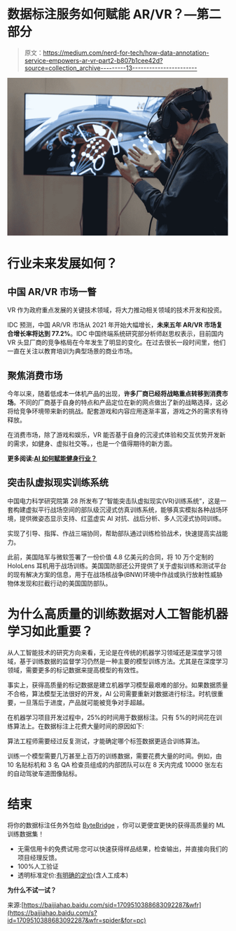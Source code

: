 # 数据标注服务如何赋能 AR/VR？—第二部分

> 原文：<https://medium.com/nerd-for-tech/how-data-annotation-service-empowers-ar-vr-part2-b807b1cee42d?source=collection_archive---------13----------------------->

![](img/80858d3e55e4d154c05e92eedac16059.png)

# 行业未来发展如何？

## 中国 AR/VR 市场一瞥

VR 作为政府重点发展的关键技术领域，将大力推动相关领域的技术开发和投资。

IDC 预测，中国 AR/VR 市场从 2021 年开始大幅增长，**未来五年 AR/VR 市场复合增长率将达到 77.2%**。IDC 中国终端系统研究部分析师赵思权表示，目前国内 VR 头显厂商的竞争格局在今年发生了明显的变化。在过去很长一段时间里，他们一直在关注以教育培训为典型场景的商业市场。

## 聚焦消费市场

今年以来，随着低成本一体机产品的出现，**许多厂商已经将战略重点转移到消费市场**。不同的厂商基于自身的特点和产品定位在新的网点做出了新的战略选择，这必将给竞争环境带来新的挑战。配套游戏和内容应用逐渐丰富，游戏之外的需求有待释放。

在消费市场，除了游戏和娱乐，VR 能否基于自身的沉浸式体验和交互优势开发新的需求，如健身、虚拟社交等。，也是一个值得期待的新方面。

**更多阅读:**[**AI 如何赋能健身行业？**](https://tinyurl.com/u5v8dwv9)

## 突击队虚拟现实训练系统

中国电力科学研究院第 28 所发布了“智能突击队虚拟现实(VR)训练系统”，这是一套构建虚拟平行战场空间的部队级沉浸式仿真训练系统，能够真实模拟各种战场环境，提供微姿态显示支持、红蓝虚实 AI 对抗、战后分析、多人沉浸式协同训练。

实现了引导、指挥、作战三端协同，帮助部队通过训练检验战术，快速提高实战能力。

此前，美国陆军与微软签署了一份价值 4.8 亿美元的合同，将 10 万个定制的 HoloLens 耳机用于战场训练。美国国防部还公开提供了关于虚拟训练和测试平台的现有解决方案的信息，用于在战场核战争(BNW)环境中作战或执行放射性威胁物体发现和拦截行动的美国国防部队。

# 为什么高质量的训练数据对人工智能机器学习如此重要？

从人工智能技术的研究方向来看，无论是在传统的机器学习领域还是深度学习领域，基于训练数据的监督学习仍然是一种主要的模型训练方法。尤其是在深度学习领域，需要更多的标记数据来提高模型的有效性。

事实上，获得高质量的标记数据是建立机器学习模型最艰难的部分。如果数据质量不合格，算法模型无法很好的开发，AI 公司需要重新对数据进行标注。时机很重要，一旦落后于进度，产品就可能被竞争对手超越。

在机器学习项目开发过程中，25%的时间用于数据标注。只有 5%的时间花在训练算法上。在数据标注上花费大量时间的原因如下:

算法工程师需要经过反复测试，才能确定哪个标签数据更适合训练算法。

训练一个模型需要几万甚至上百万的训练数据，需要花费大量的时间。例如，由 10 名贴标机和 3 名 QA 检查员组成的内部团队可以在 8 天内完成 10000 张左右的自动驾驶车道图像贴标。

# 结束

将你的数据标注任务外包给 [ByteBridge](https://tinyurl.com/2yfhpbj3) ，你可以更便宜更快的获得高质量的 ML 训练数据集！

*   无需信用卡的免费试用:您可以快速获得样品结果，检查输出，并直接向我们的项目经理反馈。
*   100%人工验证
*   透明标准定价:[有明确的定价](https://www.bytebridge.io/#/?module=price)(含人工成本)

**为什么不试一试？**

来源:[https://baijiahao.baidu.com/sid=1709510388683092287&wfr](https://baijiahao.baidu.com/s?id=1709510388683092287&wfr=spider&for=pc)